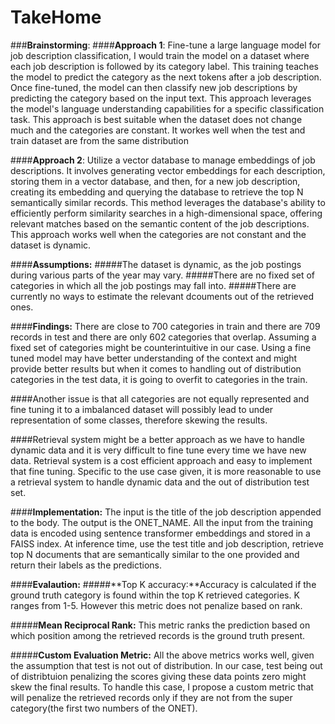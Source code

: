 # TakeHome
###**Brainstorming**:
####**Approach 1**: Fine-tune a large language model for job description classification, I  would train the model on a dataset where each job description is followed by its category label. This training teaches the model to predict the category as the next tokens after a job description. Once fine-tuned, the model can then classify new job descriptions by predicting the category based on the input text. This approach leverages the model's language understanding capabilities for a specific classification task. This approach is best suitable when the dataset does not change much and the categories are constant. It workes well when the test and train dataset are from the same distribution

####**Approach 2**: Utilize a vector database to manage embeddings of job descriptions. It involves generating vector embeddings for each description, storing them in a vector database, and then, for a new job description, creating its embedding and querying the database to retrieve the top N semantically similar records. This method leverages the database's ability to efficiently perform similarity searches in a high-dimensional space, offering relevant matches based on the semantic content of the job descriptions. This approach works well when the categories are not constant and the dataset is dynamic.

####**Assumptions:** 
#####The dataset is dynamic, as the job postings during various parts of the year may vary.
#####There are no fixed set of categories in which all the job postings may fall into.
#####There are currently no ways to estimate the relevant dcouments out of the retrieved ones.

####**Findings:** There are close to 700 categories in train and there are 709 records in test and there are only 602 categories that overlap. Assuming a fixed set of categories might be counterintuitive in our case. Using a fine tuned model may have better understanding of the context and might provide better results but when it comes to handling out of distribution categories in the test data, it is going to overfit to categories in the train. 

####Another issue is that all categories are not equally represented and fine tuning it to a imbalanced dataset will possibly lead to under representation of some classes, therefore skewing the results.

####Retrieval system might be a better approach as we have to handle dynamic data and it is very difficult to fine tune every time we have new data. Retrieval system is a cost efficient approach and easy to implement that fine tuning. Specific to the use case given, it is more reasonable to use a retrieval system to handle dynamic data and the out of distribution test set.

####**Implementation:** The input is the title of the job description appended to the body. The output is the ONET_NAME. All the input from the training data is encoded using sentence transformer embeddings and stored in a FAISS index. At inference time, use the test title and job description, retrieve top N documents that are semantically similar to the one provided and return their labels as the predictions.

####**Evalaution:** 
#####**Top K accuracy:**Accuracy is calculated if the ground truth category is found within the top K retrieved categories. K ranges from 1-5. However this metric does not penalize based on rank. 

#####**Mean Reciprocal Rank:** This metric ranks the prediction based on which position among the retrieved records is the ground truth present. 

#####**Custom Evaluation Metric:** All the above metrics works well, given the assumption that test is not out of distribution. In our case, test being out of distribtuion penalizing the scores giving these data points zero might skew the final results. To handle this case, I propose a custom metric that will penalize the retrieved records only if they are not from the super category(the first two numbers of the ONET).







